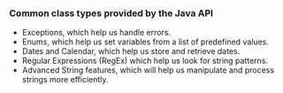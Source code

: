 ### Common class types provided by the Java API
- Exceptions, which help us handle errors.
- Enums, which help us set variables from a list of predefined values.
- Dates and Calendar, which help us store and retrieve dates.
- Regular Expressions (RegEx) which help us look for string patterns.
- Advanced String features, which will help us manipulate and process strings more efficiently.
